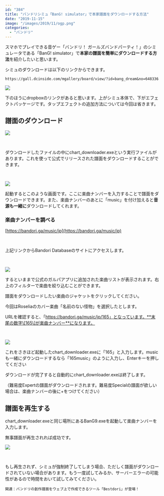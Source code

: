 ```yaml
---
id: "384"
title: "バンドリシミュ「BanG! simulator」で本家譜面をダウンロードする方法"
date: "2019-11-15"
image: "/images/2019/11/ogp.png"
categories: 
  - "バンドリ"
---
```


スマホでプレイできる音ゲー「バンドリ！ ガールズバンドパーティ！」のシミュレータである「BanG! simulator」で**本家の譜面を簡単にダウンロードする方法**を紹介したいと思います。

シミュのダウンロードは以下のリンクからできます。

```
https://gall.dcinside.com/mgallery/board/view/?id=bang_dream&no=648336
```

![](../../assets/images/2019/11/bang2.png)

下のほうにdropboxのリンクがあると思います。上がシミュ本体で、下がエフェクトパッケージです。タップエフェクトの追加方法については今回は省きます。

## 譜面のダウンロード

![](../../assets/images/2019/11/bang1.png)

 

ダウンロードしたファイルの中にchart\_downloader.exeという実行ファイルがあります。これを使って公式でリリースされた譜面をダウンロードすることができます。

 

![](../../assets/images/2019/11/bang3.png)

起動するとこのような画面です。ここに楽曲ナンバーを入力することで譜面をダウンロードできます。また、楽曲ナンバーのあとに「music」を付け加えると**音源も一緒に**ダウンロードしてくれます。

### 楽曲ナンバーを調べる

[https://bandori.ga/music/jp](https://bandori.ga/music/jp)

 

上記リンクからBandori Databaseのサイトにアクセスします。

 

![](../../assets/images/2019/11/bang4.png)

するといままで公式のガルパアプリに追加された楽曲リストが表示されます。右上のフィルターで楽曲を絞り込むことができます。

譜面をダウンロードしたい楽曲のジャケットをクリックしてください。

今回はRoseliaのカバー楽曲「名前のない怪物」を選択したとします。

URLを確認すると、「https://bandori.ga/music/jp/165」となっています。**末尾の数字\[165\]が楽曲ナンバー**になります。

 

![](../../assets/images/2019/11/bang7.png)

これをさきほど起動したchart\_downloader.exeに「165」と入力します。musicも一緒にダウンロードするなら「165music」のように入力し、Enterキーを押してください

ダウンロードが完了すると自動的にchart\_downloader.exeは終了します。

（難易度Expertの譜面がダウンロードされます。難易度Specialの譜面が欲しい場合は、楽曲ナンバーの後に+をつけてください）

## 譜面を再生する

chart\_downloader.exeと同じ場所にあるBanG9.exeを起動して楽曲ナンバーを入力します。

無事譜面が再生されれば成功です。

![](../../assets/images/2019/11/bang5-1.png)

 

もし再生されず、シミュが強制終了してしまう場合、ただしく譜面がダウンロードされていない場合があります。もう一度試してみるか、サーバーエラーの可能性があるので時間をおいて試してみてください。

```
関連：バンドリの創作譜面をウェブ上で作成できるツール「Bestdori」が登場！
```
